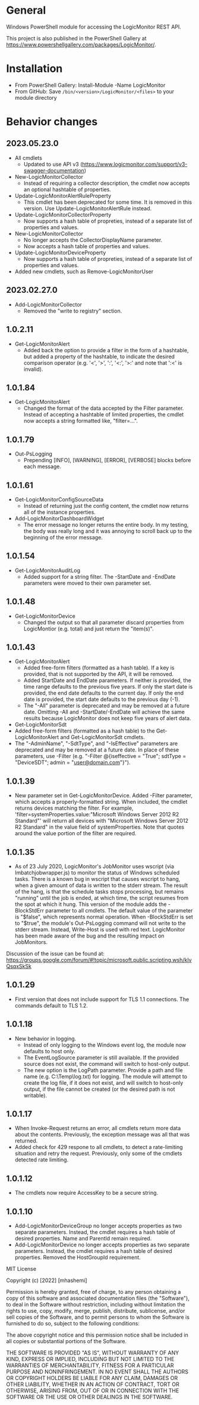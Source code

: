 # General
Windows PowerShell module for accessing the LogicMonitor REST API.

This project is also published in the PowerShell Gallery at https://www.powershellgallery.com/packages/LogicMonitor/.

# Installation
- From PowerShell Gallery: Install-Module -Name LogicMonitor
- From GitHub: Save `/bin/<version>/LogicMonitor/<files>` to your module directory

# Behavior changes
## 2023.05.23.0
- All cmdlets
  - Updated to use API v3 (https://www.logicmonitor.com/support/v3-swagger-documentation)
- New-LogicMonitorCollector
  - Instead of requiring a collector description, the cmdlet now accepts an optional hashtable of properties.
- Update-LogicMonitorAlertRuleProperty
  - This cmdlet has been deprecated for some time. It is removed in this version. Use Update-LogicMonitorAlertRule instead.
- Update-LogicMonitorCollectorProperty
  - Now supports a hash table of propreties, instead of a separate list of properties and values.
- New-LogicMonitorCollector
  - No longer accepts the CollectorDisplayName parameter.
  - Now accepts a hash table of properties and values.
- Update-LogicMonitorDeviceProperty
  - Now supports a hash table of propreties, instead of a separate list of properties and values.
- Added new cmdlets, such as Remove-LogicMonitorUser
## 2023.02.27.0
- Add-LogicMonitorCollector
  - Removed the "write to registry" section.
## 1.0.2.11
- Get-LogicMonitorAlert
  - Added back the option to provide a filter in the form of a hashtable, but added a property of the hashtable, to indicate the desired comparison operator (e.g. '<', '>', ':', '<:', '>:' and note that ':<' is invalid).
## 1.0.1.84
- Get-LogicMonitorAlert
  - Changed the format of the data accepted by the Filter parameter. Instead of accepting a hashtable of limited properties, the cmdlet now accepts a string formatted like, "filter=...".
## 1.0.1.79
- Out-PsLogging
  - Prepending [INFO], [WARNING], [ERROR], [VERBOSE] blocks before each message.
## 1.0.1.61
- Get-LogicMonitorConfigSourceData
  - Instead of returning just the config content, the cmdlet now returns all of the instance properties.
- Add-LogicMonitorDashboardWidget
  - The error message no longer returns the entire body. In my testing, the body was really long and it was annoying to scroll back up to the beginning of the error message.
## 1.0.1.54
- Get-LogicMonitorAuditLog
  - Added support for a string filter. The -StartDate and -EndDate parameters were moved to their own parameter set.
## 1.0.1.48
- Get-LogicMonitorDevice
  - Changed the output so that all parameter discard properties from LogicMontior (e.g. total) and just return the "item(s)".
## 1.0.1.43
- Get-LogicMonitorAlert
  - Added free-form filters (formatted as a hash table). If a key is provided, that is not supported by the API, it will be removed.
  - Added StartDate and EndDate parameters. If neither is provided, the time range defaults to the previous five years. If only the start date is provided, the end date defaults to the current day. If only the end date is provided, the start date defaults to the previous day (-1).
  - The "-All" parameter is deprecated and may be removed at a future date. Omitting -All and -StartDate/-EndDate will achieve the same results because LogicMonitor does not keep five years of alert data.
- Get-LogicMonitorSdt
- Added free-form filters (formatted as a hash table) to the Get-LogicMonitorAlert and Get-LogicMonitorSdt cmdlets.
- The "-AdminName", "-SdtType", and "-IsEffective" parameters are deprecated and may be removed at a future date. In place of these parameters, use -Filter (e.g. "-Filter @{iseffective = "True"; sdtType = "DeviceSDT"; admin = "user@domain.com"}").
## 1.0.1.39
- New parameter set in Get-LogicMonitorDevice. Added -Filter parameter, which accepts a properly-formatted string. When included, the cmdlet returns devices matching the filter. For example, 'filter=systemProperties.value:"Microsoft Windows Server 2012 R2 Standard"' will return all devices with "Microsoft Windows Server 2012 R2 Standard" in the value field of systemProperties. Note that quotes around the value portion of the filter are required.
## 1.0.1.35
- As of 23 July 2020, LogicMonitor's JobMonitor uses wscript (via lmbatchjobwrapper.js) to monitor the status of Windows scheduled tasks. There is a known bug in wscript that causes wscript to hang, when a given amount of data is written to the stderr stream. The result of the hang, is that the schedule tasks stops processing, but remains "running" until the job is ended, at which time, the script resumes from the spot at which it hung. This version of the module adds the -BlockStdErr parameter to all cmdlets. The default value of the parameter is "$false", which represents normal operation. When -BlockStdErr is set to "$true", the module's Out-PsLogging command will not write to the stderr stream. Instead, Write-Host is used with red text. LogicMonitor has been made aware of the bug and the resulting impact on JobMonitors.

Discussion of the issue can be found at: https://groups.google.com/forum/#!topic/microsoft.public.scripting.wsh/kIvQsqxSkSk
## 1.0.1.29
- First version that does not include support for TLS 1.1 connections. The commands default to TLS 1.2.
## 1.0.1.18
- New behavior in logging.
  - Instead of only logging to the Windows event log, the module now defaults to host only.
  - The EventLogSource parameter is still available. If the provided source does not exist, the command will switch to host-only output.
  - The new option is the LogPath parameter. Provide a path and file name (e.g. C:\Temp\log.txt) for logging. The module will attempt to create the log file, if it does not exist, and will switch to host-only output, if the file cannot be created (or the desired path is not writable).
## 1.0.1.17
- When Invoke-Request returns an error, all cmdlets return more data about the contents. Previously, the exception message was all that was returned.
- Added check for 429 respone to all cmdlets, to detect a rate-limiting situation and retry the request. Previously, only some of the cmdlets detected rate limiting.
## 1.0.1.12
- The cmdlets now require AccessKey to be a secure string.
## 1.0.1.10
- Add-LogicMonitorDeviceGroup no longer accepts properties as two separate parameters. Instead, the cmdlet requires a hash table of desired properties. Name and ParentId remain required.
- Add-LogicMonitorDevice no longer accepts properties as two separate parameters. Instead, the cmdlet requires a hash table of desired properties. Removed the HostGroupId requirement.

MIT License

Copyright (c) [2022] [mhashemi]

Permission is hereby granted, free of charge, to any person obtaining a copy
of this software and associated documentation files (the "Software"), to deal
in the Software without restriction, including without limitation the rights
to use, copy, modify, merge, publish, distribute, sublicense, and/or sell
copies of the Software, and to permit persons to whom the Software is
furnished to do so, subject to the following conditions:

The above copyright notice and this permission notice shall be included in all
copies or substantial portions of the Software.

THE SOFTWARE IS PROVIDED "AS IS", WITHOUT WARRANTY OF ANY KIND, EXPRESS OR
IMPLIED, INCLUDING BUT NOT LIMITED TO THE WARRANTIES OF MERCHANTABILITY,
FITNESS FOR A PARTICULAR PURPOSE AND NONINFRINGEMENT. IN NO EVENT SHALL THE
AUTHORS OR COPYRIGHT HOLDERS BE LIABLE FOR ANY CLAIM, DAMAGES OR OTHER
LIABILITY, WHETHER IN AN ACTION OF CONTRACT, TORT OR OTHERWISE, ARISING FROM,
OUT OF OR IN CONNECTION WITH THE SOFTWARE OR THE USE OR OTHER DEALINGS IN THE
SOFTWARE.